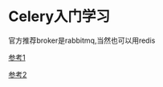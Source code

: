 # Celery入门学习

官方推荐broker是rabbitmq,当然也可以用redis

[参考1](http://www.cnblogs.com/wupeiqi/articles/8796552.html)

[参考2](https://www.cnblogs.com/alex3714/p/6351797.html)

